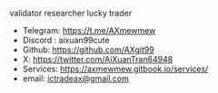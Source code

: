 validator
researcher
lucky trader

- Telegram: https://t.me/AXmewmew       
- Discord : aixuan99cute                                                
- Github: https://github.com/AXgit99
- X: https://twitter.com/AiXuanTran64948 
- Services: https://axmewmew.gitbook.io/services/                         
- email: ictradeax@gmail.com        

